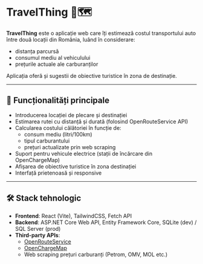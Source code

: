 # TravelThing 🚗🗺️

**TravelThing** este o aplicație web care îți estimează costul transportului auto între două locații din România, luând în considerare:
- distanța parcursă
- consumul mediu al vehiculului
- prețurile actuale ale carburanților

Aplicația oferă și sugestii de obiective turistice în zona de destinație.

---

## 🧠 Funcționalități principale

- Introducerea locației de plecare și destinației
- Estimarea rutei cu distanță și durată (folosind OpenRouteService API)
- Calcularea costului călătoriei în funcție de:
  - consum mediu (litri/100km)
  - tipul carburantului
  - prețuri actualizate prin web scraping
- Suport pentru vehicule electrice (stații de încărcare din OpenChargeMap)
- Afișarea de obiective turistice în zona destinației
- Interfață prietenoasă și responsive

---

## 🛠️ Stack tehnologic

- **Frontend**: React (Vite), TailwindCSS, Fetch API
- **Backend**: ASP.NET Core Web API, Entity Framework Core, SQLite (dev) / SQL Server (prod)
- **Third-party APIs**:
  - [OpenRouteService](https://openrouteservice.org/)
  - [OpenChargeMap](https://openchargemap.org/)
  - Web scraping prețuri carburanți (Petrom, OMV, MOL etc.)
